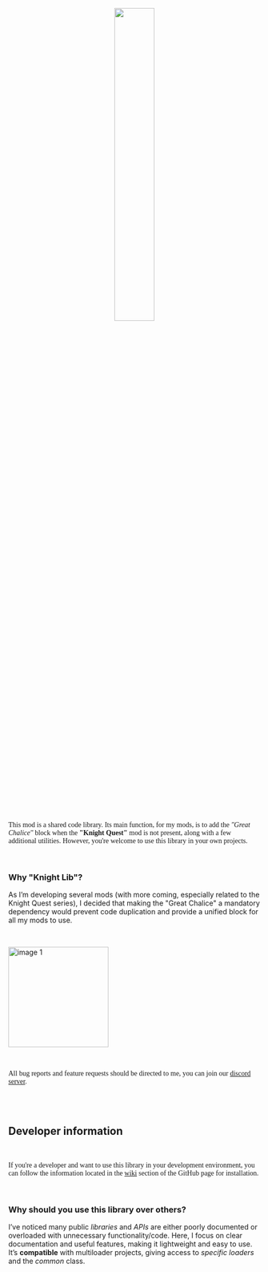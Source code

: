 <p align="center">
    <img src="https://media.forgecdn.net/attachments/description/1105855/description_a3cb008a-bb7d-46ce-87bc-6e2f913c1e34.png" width="40%">
</p>

<br><br>

<span style="font-size:14px;font-family:verdana">This mod is a shared code library. Its main function, for my mods, is to add the _"Great Chalice"_ block when the **"Knight Quest"** mod is not present, along with a few additional utilities. However, you're welcome to use this library in your own projects.</span>

<br>

### Why "Knight Lib"?
As I’m developing several mods (with more coming, especially related to the Knight Quest series), I decided that making the "Great Chalice" a mandatory dependency would prevent code duplication and provide a unified block for all my mods to use.

<br>

<a href="https://discord.com/invite/rHeQxZymmv" rel="nofollow"><img src="https://media.forgecdn.net/attachments/description/1018043/description_a255b953-62ec-43d7-b4b3-8a1a94b36bac.png" alt="image 1" width="200"></a>

<br>

<span style="font-size:14px;font-family:verdana">All bug reports and feature requests should be directed to me, you can join our [discord server](https://discord.com/invite/rHeQxZymmv).</span>

<br><br>

## **Developer information**

<br>

<span style="font-size:14px;font-family:verdana">If you're a developer and want to use this library in your development environment, you can follow the information located in the [wiki](https://github.com/Xylonity/Knight-Lib/wiki) section of the GitHub page for installation.</span>

<br>

### Why should you use this library over others? 

I’ve noticed many public _libraries_ and _APIs_ are either poorly documented or overloaded with unnecessary functionality/code. Here, I focus on clear documentation and useful features, making it lightweight and easy to use. It’s **compatible** with multiloader projects, giving access to _specific loaders_ and the _common_ class.
